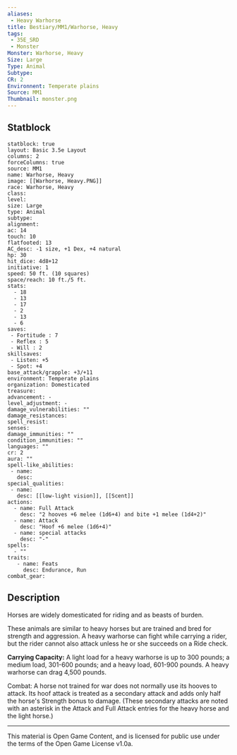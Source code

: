 ```yaml
---
aliases:
 - Heavy Warhorse
title: Bestiary/MM1/Warhorse, Heavy
tags: 
 - 35E_SRD
 - Monster
Monster: Warhorse, Heavy
Size: Large
Type: Animal
Subtype: 
CR: 2
Environnent: Temperate plains
Source: MM1
Thumbnail: monster.png
---
```


## Statblock

```statblock
statblock: true
layout: Basic 3.5e Layout
columns: 2
forceColumns: true
source: MM1 
name: Warhorse, Heavy
image: [[Warhorse, Heavy.PNG]]
race: Warhorse, Heavy
class: 
level: 
size: Large
type: Animal
subtype: 
alignment: 
ac: 14
touch: 10
flatfooted: 13
AC_desc: -1 size, +1 Dex, +4 natural
hp: 30
hit_dice: 4d8+12
initiative: 1
speed: 50 ft. (10 squares)
space/reach: 10 ft./5 ft.
stats:
  - 18
  - 13
  - 17
  - 2
  - 13
  - 6
saves:
 - Fortitude : 7
 - Reflex : 5
 - Will : 2
skillsaves:
 - Listen: +5
 - Spot: +4
base_attack/grapple: +3/+11
environment: Temperate plains
organization: Domesticated
treasure: 
advancement: -
level_adjustment: -
damage_vulnerabilities: ""
damage_resistances: 
spell_resist: 
senses: 
damage_immunities: ""
condition_immunities: ""
languages: ""
cr: 2
aura: ""
spell-like_abilities:
 - name: 
   desc: 
special_qualities:
 - name:
   desc: [[low-light vision]], [[Scent]]
actions:
  - name: Full Attack
    desc: "2 hooves +6 melee (1d6+4) and bite +1 melee (1d4+2)"
  - name: Attack
    desc: "Hoof +6 melee (1d6+4)"
  - name: special attacks
    desc: "-"
spells:
  - ""
traits:
   - name: Feats
     desc: Endurance, Run
combat_gear:  
```

## Description



Horses are widely domesticated for riding and as beasts of burden.

These animals are similar to heavy horses but are trained and bred for strength and aggression. A heavy warhorse can fight while carrying a rider, but the rider cannot also attack unless he or she succeeds on a Ride check.


**Carrying Capacity:** A light load for a heavy warhorse is up to 300 pounds; a medium load, 301-600 pounds; and a heavy load, 601-900 pounds. A heavy warhorse can drag 4,500 pounds.

Combat: A horse not trained for war does not normally use its hooves to attack. Its hoof attack is treated as a secondary attack and adds only half the horse's Strength bonus to damage. (These secondary attacks are noted with an asterisk in the Attack and Full Attack entries for the heavy horse and the light horse.)

---

This material is Open Game Content, and is licensed for public use under the terms of the Open Game License v1.0a.
